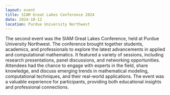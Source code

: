 ```yaml
---
layout: event 
title: SIAM Great Lakes Conference 2024
date: 2024-10-12
location: Purdue University Northwest
---
```


The second event was the SIAM Great Lakes Conference, held at Purdue University Northwest. The conference brought together students, academics, and professionals to explore the latest advancements in applied and computational mathematics. It featured a variety of sessions, including research presentations, panel discussions, and networking opportunities. Attendees had the chance to engage with experts in the field, share knowledge, and discuss emerging trends in mathematical modeling, computational techniques, and their real-world applications. The event was a valuable experience for participants, providing both educational insights and professional connections.



